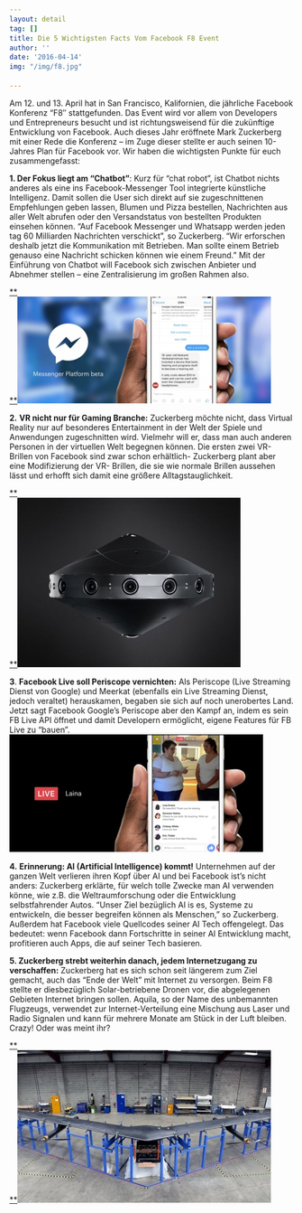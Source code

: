 ```yaml
---
layout: detail
tag: []
title: Die 5 Wichtigsten Facts Vom Facebook F8 Event
author: ''
date: '2016-04-14'
img: "/img/f8.jpg"

---
```

Am 12. und 13. April hat in San Francisco, Kalifornien, die jährliche Facebook Konferenz “F8″ stattgefunden. Das Event wird vor allem von Developers und Entrepreneurs besucht und ist richtungsweisend für die zukünftige Entwicklung von Facebook. Auch dieses Jahr eröffnete Mark Zuckerberg mit einer Rede die Konferenz – im Zuge dieser stellte er auch seinen 10-Jahres Plan für Facebook vor. Wir haben die wichtigsten Punkte für euch zusammengefasst:

**1. Der Fokus liegt am “Chatbot”**: Kurz für “chat robot”, ist Chatbot nichts anderes als eine ins Facebook-Messenger Tool integrierte künstliche Intelligenz. Damit sollen die User sich direkt auf sie zugeschnittenen Empfehlungen geben lassen, Blumen und Pizza bestellen, Nachrichten aus aller Welt abrufen oder den Versandstatus von bestellten Produkten einsehen können. “Auf Facebook Messenger und Whatsapp werden jeden tag 60 Milliarden Nachrichten verschickt”, so Zuckerberg. “Wir erforschen deshalb jetzt die Kommunikation mit Betrieben. Man sollte einem Betrieb genauso eine Nachricht schicken können wie einem Freund.” Mit der Einführung von Chatbot will Facebook sich zwischen Anbieter und Abnehmer stellen – eine Zentralisierung im großen Rahmen also.

[**  
**](https://web.archive.org/web/20180225231557/http://www.socialmediaclub.at/wp-content/uploads/2016/04/fxwhaldrd7jxtb2qudox.png)**![](/img/fb2.png)**

**2.** **VR nicht nur für Gaming Branche:** Zuckerberg möchte nicht, dass Virtual Reality nur auf besonderes Entertainment in der Welt der Spiele und Anwendungen zugeschnitten wird. Vielmehr will er, dass man auch anderen Personen in der virtuellen Welt begegnen können. Die ersten zwei VR-Brillen von Facebook sind zwar schon erhältlich- Zuckerberg plant aber eine Modifizierung der VR- Brillen, die sie wie normale Brillen aussehen lässt und erhofft sich damit eine größere Alltagstauglichkeit.

[**  
**](https://web.archive.org/web/20180225231557/http://www.socialmediaclub.at/wp-content/uploads/2016/04/rmvkzb0nhm4wsgdpgaxn.jpg)**![](/img/fb3.jpg)**

**3**. **Facebook Live soll Periscope vernichten:** Als Periscope (Live Streaming Dienst von Google) und Meerkat (ebenfalls ein Live Streaming Dienst, jedoch veraltet) herauskamen, begaben sie sich auf noch unerobertes Land. Jetzt sagt Facebook Google’s Periscope aber den Kampf an, indem es sein FB Live API öffnet und damit Developern ermöglicht, eigene Features für FB Live zu “bauen”.![](/img/fb4.png)

**4.** **Erinnerung: AI (Artificial Intelligence) kommt!** Unternehmen auf der ganzen Welt verlieren ihren Kopf über AI und bei Facebook ist’s nicht anders: Zuckerberg erklärte, für welch tolle Zwecke man AI verwenden könne, wie z.B. die Weltraumforschung oder die Entwicklung selbstfahrender Autos. “Unser Ziel bezüglich AI is es, Systeme zu entwickeln, die besser begreifen können als Menschen,” so Zuckerberg. Außerdem hat Facebook viele Quellcodes seiner AI Tech offengelegt. Das bedeutet: wenn Facebook dann Fortschritte in seiner AI Entwicklung macht, profitieren auch Apps, die auf seiner Tech basieren.

**5. Zuckerberg strebt weiterhin danach, jedem Internetzugang zu verschaffen:** Zuckerberg hat es sich schon seit längerem zum Ziel gemacht, auch das “Ende der Welt” mit Internet zu versorgen. Beim F8 stellte er diesbezüglich Solar-betriebene Dronen vor, die abgelegenen Gebieten Internet bringen sollen. Aquila, so der Name des unbemannten Flugzeugs, verwendet zur Internet-Verteilung eine Mischung aus Laser und Radio Signalen und kann für mehrere Monate am Stück in der Luft bleiben. Crazy! Oder was meint ihr?

[**  
**](https://web.archive.org/web/20180225231557/http://www.socialmediaclub.at/wp-content/uploads/2016/04/1949.jpg)**![](/img/fb4.jpg)**